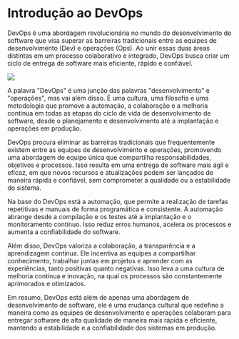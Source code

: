 # Introdução ao DevOps

DevOps é uma abordagem revolucionária no mundo do desenvolvimento de software que visa superar as barreiras tradicionais entre as equipes de desenvolvimento (Dev) e operações (Ops). Ao unir essas duas áreas distintas em um processo colaborativo e integrado, DevOps busca criar um ciclo de entrega de software mais eficiente, rápido e confiável.

![](devops-loop.png)

A palavra "DevOps" é uma junção das palavras "desenvolvimento" e "operações", mas vai além disso. É uma cultura, uma filosofia e uma metodologia que promove a automação, a colaboração e a melhoria contínua em todas as etapas do ciclo de vida de desenvolvimento de software, desde o planejamento e desenvolvimento até a implantação e operações em produção.

DevOps procura eliminar as barreiras tradicionais que frequentemente existem entre as equipes de desenvolvimento e operações, promovendo uma abordagem de equipe única que compartilha responsabilidades, objetivos e processos. Isso resulta em uma entrega de software mais ágil e eficaz, em que novos recursos e atualizações podem ser lançados de maneira rápida e confiável, sem comprometer a qualidade ou a estabilidade do sistema.

Na base do DevOps está a automação, que permite a realização de tarefas repetitivas e manuais de forma programática e consistente. A automação abrange desde a compilação e os testes até a implantação e o monitoramento contínuo. Isso reduz erros humanos, acelera os processos e aumenta a confiabilidade do software.

Além disso, DevOps valoriza a colaboração, a transparência e a aprendizagem contínua. Ele incentiva as equipes a compartilhar conhecimento, trabalhar juntas em projetos e aprender com as experiências, tanto positivas quanto negativas. Isso leva a uma cultura de melhoria contínua e inovação, na qual os processos são constantemente aprimorados e otimizados.

Em resumo, DevOps está além de apenas uma abordagem de desenvolvimento de software, ele é uma mudança cultural que redefine a maneira como as equipes de desenvolvimento e operações colaboram para entregar software de alta qualidade de maneira mais rápida e eficiente, mantendo a estabilidade e a confiabilidade dos sistemas em produção.